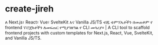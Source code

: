 # create-jireh
ለ Next.js፣ React፣ Vue፣ SvelteKit እና Vanilla JS/TS ብጁ ቴምፕሌቶችን በመጠቀም የ frontend ፕሮጀክቶችን ለመፍጠር የሚያገለግል የ CLI መሳሪያ። | A CLI tool to scaffold frontend projects with custom templates for Next.js, React, Vue, SvelteKit, and Vanilla JS/TS.
